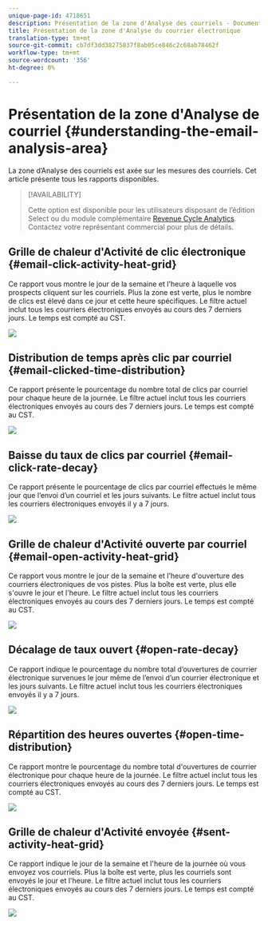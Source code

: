 ```yaml
---
unique-page-id: 4718651
description: Présentation de la zone d'Analyse des courriels - Documents marketing - Documentation du produit
title: Présentation de la zone d'Analyse du courrier électronique
translation-type: tm+mt
source-git-commit: cb7df3dd38275837f8ab05ce846c2c68ab78462f
workflow-type: tm+mt
source-wordcount: '356'
ht-degree: 0%

---
```



# Présentation de la zone d&#39;Analyse de courriel {#understanding-the-email-analysis-area}

La zone d’Analyse des courriels est axée sur les mesures des courriels. Cet article présente tous les rapports disponibles.

>[!AVAILABILITY]
>
>Cette option est disponible pour les utilisateurs disposant de l’édition Select ou du module complémentaire [Revenue Cycle Analytics](https://www.marketo.com/global-enterprise/marketo-revenue-cycle-analytics/). Contactez votre représentant commercial pour plus de détails.

## Grille de chaleur d&#39;Activité de clic électronique {#email-click-activity-heat-grid}

Ce rapport vous montre le jour de la semaine et l&#39;heure à laquelle vos prospects cliquent sur les courriels. Plus la zone est verte, plus le nombre de clics est élevé dans ce jour et cette heure spécifiques. Le filtre actuel inclut tous les courriers électroniques envoyés au cours des 7 derniers jours. Le temps est compté au CST.

![](assets/image2015-5-6-17-3a17-3a34.png)

## Distribution de temps après clic par courriel {#email-clicked-time-distribution}

Ce rapport présente le pourcentage du nombre total de clics par courriel pour chaque heure de la journée. Le filtre actuel inclut tous les courriers électroniques envoyés au cours des 7 derniers jours. Le temps est compté au CST.

![](assets/image2015-5-6-17-3a20-3a55.png)

## Baisse du taux de clics par courriel {#email-click-rate-decay}

Ce rapport présente le pourcentage de clics par courriel effectués le même jour que l’envoi d’un courriel et les jours suivants. Le filtre actuel inclut tous les courriers électroniques envoyés il y a 7 jours.

![](assets/image2015-5-6-17-3a26-3a50.png)

## Grille de chaleur d&#39;Activité ouverte par courriel {#email-open-activity-heat-grid}

Ce rapport vous montre le jour de la semaine et l&#39;heure d&#39;ouverture des courriers électroniques de vos pistes. Plus la boîte est verte, plus elle s&#39;ouvre le jour et l&#39;heure. Le filtre actuel inclut tous les courriers électroniques envoyés au cours des 7 derniers jours. Le temps est compté au CST.

![](assets/image2015-5-6-17-3a30-3a35.png)

## Décalage de taux ouvert {#open-rate-decay}

Ce rapport indique le pourcentage du nombre total d’ouvertures de courrier électronique survenues le jour même de l’envoi d’un courrier électronique et les jours suivants. Le filtre actuel inclut tous les courriers électroniques envoyés il y a 7 jours.

![](assets/image2015-5-6-17-3a37-3a25.png)

## Répartition des heures ouvertes {#open-time-distribution}

Ce rapport montre le pourcentage du nombre total d&#39;ouvertures de courrier électronique pour chaque heure de la journée. Le filtre actuel inclut tous les courriers électroniques envoyés au cours des 7 derniers jours. Le temps est compté au CST.

![](assets/image2015-5-6-17-3a39-3a15.png)

## Grille de chaleur d&#39;Activité envoyée {#sent-activity-heat-grid}

Ce rapport indique le jour de la semaine et l&#39;heure de la journée où vous envoyez vos courriels. Plus la boîte est verte, plus les courriels sont envoyés le jour et l&#39;heure. Le filtre actuel inclut tous les courriers électroniques envoyés au cours des 7 derniers jours. Le temps est compté au CST.

![](assets/seven.png)
